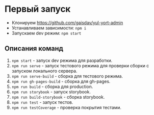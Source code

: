 # Первый запуск

- Клонируем https://github.com/gaisdav/yul-yort-admin
- Устанавливаем зависимости: `npm i`
- Запускаем dev режим: `npm start`

## Описания команд

1. `npm start` - запуск dev режима для разработки.
2. `npm run serve` - запуск тестового режима для проверки сборки с запуском локального сервера.
3. `npm run serve-build` - сборка для тестового режима.
4. `npm run gh-pages-build` - сборка для gh-pages.
5. `npm run build` - сборка для production.
6. `npm run storybook` - запуск storybook.
7. `npm run build-storybook` - сборка storybook.
8. `npm run test` - запуск тестов.
9. `npm run testCoverage` - проверка покрытия тестами.
